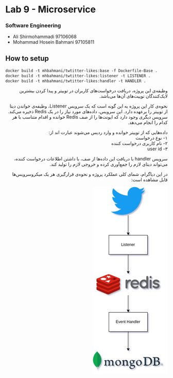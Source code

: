 # Lab 9 - Microservice
### Software Engineering
- Ali Shirmohammadi 97106068
- Mohammad Hosein Bahmani 97105811


## How to setup

``` 
docker build -t mhbahmani/twtitter-likes:base -f Dockerfile-Base .
docker build -t mhbahmani/twtitter-likes:listener -t LISTENER .
docker build -t mhbahmani/twtitter-likes:handler -t HANDLER .
```
<div dir="rtl">

وظیفه‌ی این پروژه، دریافت درخواست‌های کاربران در توییتر و پیدا کردن بیشترین لایک‌کنندگان توییت‌های آن‌ها می‌باشد.

نحوه‌ی کار این پروژه به این گونه است که یک سرویس Listener، وظیفه‌ی خواندن دیتا از توییتر را برعهده دارد. این سرویس، داده‌های مورد نیاز را در یک Redis ذخیره می‌کند.
سرویس دیگری وجود دارد که ایونت‌ها را از صف Redis خوانده و اقدام متناسب با هر کدام را انجام می‌دهد.

داده‌هایی که از توییتر خوانده و وارد ردیس می‌شوند عبارت اند از:  
۱- نوع درخواست  
۲- نام کاربری درخواست کننده  
۳- user id  

سرویس handler با دریافت این داده‌ها از صف، با داشتن اطلاعات درخواست کننده، می‌تواند دیتای لازم را جمع‌آوری کرده و خروجی لازم را تولید کند.

در این دیاگرام، شمای کلی عملکرد پروژه و نحوه‌ی قرارگیری هر یک میکروسرویس‌ها قابل مشاهده است:

![diagram](./Diagram.png)
</div>